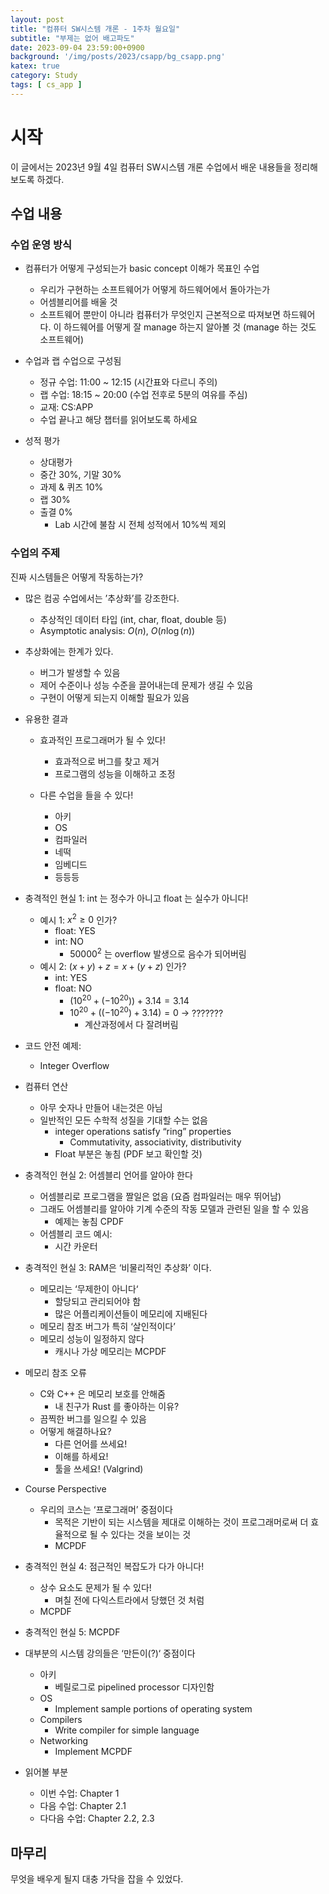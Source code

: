 ```yaml
---
layout: post
title: "컴퓨터 SW시스템 개론 - 1주차 월요일"
subtitle: "부제는 없어 배고파도"
date: 2023-09-04 23:59:00+0900
background: '/img/posts/2023/csapp/bg_csapp.png'
katex: true
category: Study
tags: [ cs_app ]
---
```


# 시작

이 글에서는 2023년 9월 4일 컴퓨터 SW시스템 개론 수업에서 배운 내용들을 정리해보도록 하겠다.

## 수업 내용

### 수업 운영 방식

- 컴퓨터가 어떻게 구성되는가 basic concept 이해가 목표인 수업
  - 우리가 구현하는 소프트웨어가 어떻게 하드웨어에서 돌아가는가
  - 어셈블리어를 배울 것
  - 소프트웨어 뿐만이 아니라 컴퓨터가 무엇인지 근본적으로 따져보면 하드웨어다. 이 하드웨어를 어떻게 잘 manage 하는지 알아볼 것 (manage 하는 것도 소프트웨어)

- 수업과 랩 수업으로 구성됨
  - 정규 수업: 11:00 ~ 12:15 (시간표와 다르니 주의)
  - 랩 수업: 18:15 ~ 20:00 (수업 전후로 5분의 여유를 주심)
  - 교재: CS:APP
  - 수업 끝나고 해당 챕터를 읽어보도록 하세요

- 성적 평가
  - 상대평가
  - 중간 30%, 기말 30%
  - 과제 & 퀴즈 10%
  - 랩 30%
  - 출결 0%
    - Lab 시간에 불참 시 전체 성적에서 10%씩 제외

### 수업의 주제

진짜 시스템들은 어떻게 작동하는가?

  - 많은 컴공 수업에서는 ’추상화’를 강조한다.
    - 추상적인 데이터 타입 (int, char, float, double 등)
    - Asymptotic analysis: $O(n)$, $O(n \log (n))$

  - 추상화에는 한계가 있다.
    - 버그가 발생할 수 있음
    - 제어 수준이나 성능 수준을 끌어내는데 문제가 생길 수 있음
    - 구현이 어떻게 되는지 이해할 필요가 있음

  - 유용한 결과
    - 효과적인 프로그래머가 될 수 있다!
      - 효과적으로 버그를 찾고 제거
      - 프로그램의 성능을 이해하고 조정

    - 다른 수업을 들을 수 있다!
      - 아키
      - OS
      - 컴파일러
      - 네떡
      - 임베디드
      - 등등등

- 충격적인 현실 1: int 는 정수가 아니고 float 는 실수가 아니다!
  - 예시 1: $x^2 \geq 0$ 인가?
    - float: YES
    - int: NO
      - $50000^2$ 는 overflow 발생으로 음수가 되어버림
  - 예시 2: $(x+y)+z = x+(y+z)$ 인가?
    - int: YES
    - float: NO
      - $(10^{20} + (-10^{20})) + 3.14 = 3.14$
      - $10^{20} + ((-10^{20}) + 3.14) = 0$ -> ???????
        - 계산과정에서 다 잘려버림
- 코드 안전 예제:
  - Integer Overflow

- 컴퓨터 연산
  - 아무 숫자나 만들어 내는것은 아님
  - 일반적인 모든 수학적 성질을 기대할 수는 없음
    - integer operations satisfy “ring” properties
      - Commutativity, associativity, distributivity
    - Float 부분은 놓침 (PDF 보고 확인할 것)

- 충격적인 현실 2: 어셈블리 언어를 알아야 한다
  - 어셈블리로 프로그램을 짤일은 없음 (요즘 컴파일러는 매우 뛰어남)
  - 그래도 어셈블리를 알아야 기계 수준의 작동 모델과 관련된 일을 할 수 있음
    - 예제는 놓침 CPDF
  - 어셈블리 코드 예시:
    - 시간 카운터

- 충격적인 현실 3: RAM은 ‘비물리적인 추상화’ 이다.
  - 메모리는 ‘무제한이 아니다‘
    - 할당되고 관리되어야 함
    - 많은 어플리케이션들이 메모리에 지배된다
  - 메모리 참조 버그가 특히 ‘살인적이다’
  - 메모리 성능이 일정하지 않다
    - 캐시나 가상 메모리는 MCPDF

- 메모리 참조 오류
  - C와 C++ 은 메모리 보호를 안해줌
    - 내 친구가 Rust 를 좋아하는 이유?
  - 끔찍한 버그를 일으킬 수 있음
  - 어떻게 해결하나요?
    - 다른 언어를 쓰세요!
    - 이해를 하세요!
    - 툴을 쓰세요! (Valgrind)

- Course Perspective
  - 우리의 코스는 ‘프로그래머’ 중점이다
    - 목적은 기반이 되는 시스템을 제대로 이해하는 것이 프로그래머로써 더 효율적으로 될 수 있다는 것을 보이는 것
    - MCPDF

- 충격적인 현실 4: 점근적인 복잡도가 다가 아니다!
  - 상수 요소도 문제가 될 수 있다!
    - 며칠 전에 다익스트라에서 당했던 것 처럼
  - MCPDF

- 충격적인 현실 5: MCPDF

- 대부분의 시스템 강의들은 ‘만든이(?)‘ 중점이다
  - 아키
    - 베릴로그로 pipelined processor 디자인함
  - OS
    - Implement sample portions of operating system
  - Compilers
    - Write compiler for simple language
  - Networking
    - Implement MCPDF

- 읽어볼 부분
  - 이번 수업: Chapter 1
  - 다음 수업: Chapter 2.1
  - 다다음 수업: Chapter 2.2, 2.3

## 마무리

무엇을 배우게 될지 대충 가닥을 잡을 수 있었다.